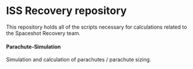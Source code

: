 # ISS Recovery repository
This repository holds all of the scripts necessary for calculations related to the Spaceshot Recovery team.

#### Parachute-Simulation
Simulation and calculation of parachutes / parachute sizing.